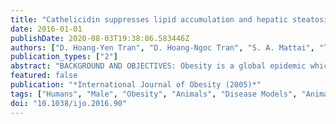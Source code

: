 ```yaml
---
title: "Cathelicidin suppresses lipid accumulation and hepatic steatosis by inhibition of the CD36 receptor"
date: 2016-01-01
publishDate: 2020-08-03T19:38:06.583446Z
authors: ["D. Hoang-Yen Tran", "D. Hoang-Ngoc Tran", "S. A. Mattai", "T. Sallam", "C. Ortiz", "E. C. Lee", "L. Robbins", "S. Ho", "J. E. Lee", "E. Fisseha", "C. Shieh", "A. Sideri", "D. Q. Shih", "P. Fleshner", "D. P. B. McGovern", "M. Vu", "T. C. Hing", "K. Bakirtzi", "M. Cheng", "B. Su", "I. Law", "I. Karagiannides", "S. R. Targan", "R. L. Gallo", "Z. Li", "H. W. Koon"]
publication_types: ["2"]
abstract: "BACKGROUND AND OBJECTIVES: Obesity is a global epidemic which increases the risk of the metabolic syndrome. Cathelicidin (LL-37 and mCRAMP) is an antimicrobial peptide with an unknown role in obesity. We hypothesize that cathelicidin expression correlates with obesity and modulates fat mass and hepatic steatosis. MATERIALS AND METHODS: Male C57BL/6 J mice were fed a high-fat diet. Streptozotocin was injected into mice to induce diabetes. Experimental groups were injected with cathelicidin and CD36 overexpressing lentiviruses. Human mesenteric fat adipocytes, mouse 3T3-L1 differentiated adipocytes and human HepG2 hepatocytes were used in the in vitro experiments. Cathelicidin levels in non-diabetic, prediabetic and type II diabetic patients were measured by enzyme-linked immunosorbent assay. RESULTS: Lentiviral cathelicidin overexpression reduced hepatic steatosis and decreased the fat mass of high-fat diet-treated diabetic mice. Cathelicidin overexpression reduced mesenteric fat and hepatic fatty acid translocase (CD36) expression that was reversed by lentiviral CD36 overexpression. Exposure of adipocytes and hepatocytes to cathelicidin significantly inhibited CD36 expression and reduced lipid accumulation. Serum cathelicidin protein levels were significantly increased in non-diabetic and prediabetic patients with obesity, compared with non-diabetic patients with normal body mass index (BMI) values. Prediabetic patients had lower serum cathelicidin protein levels than non-diabetic subjects. CONCLUSIONS: Cathelicidin inhibits the CD36 fat receptor and lipid accumulation in adipocytes and hepatocytes, leading to a reduction of fat mass and hepatic steatosis in vivo. Circulating cathelicidin levels are associated with increased BMI. Our results demonstrate that cathelicidin modulates the development of obesity."
featured: false
publication: "*International Journal of Obesity (2005)*"
tags: ["Humans", "Male", "Obesity", "Animals", "Disease Models", "Animal", "Mice", "Mice", "Inbred C57BL", "Gene Expression Regulation", "Cell Differentiation", "3T3-L1 Cells", "Adipocytes", "Antimicrobial Cationic Peptides", "CD36 Antigens", "Diabetes Mellitus", "Experimental", "Diet", "High-Fat", "Fatty Liver", "Hepatocytes", "Immunohistochemistry", "Lipid Metabolism", "Liver", "Prediabetic State"]
doi: "10.1038/ijo.2016.90"
---
```


